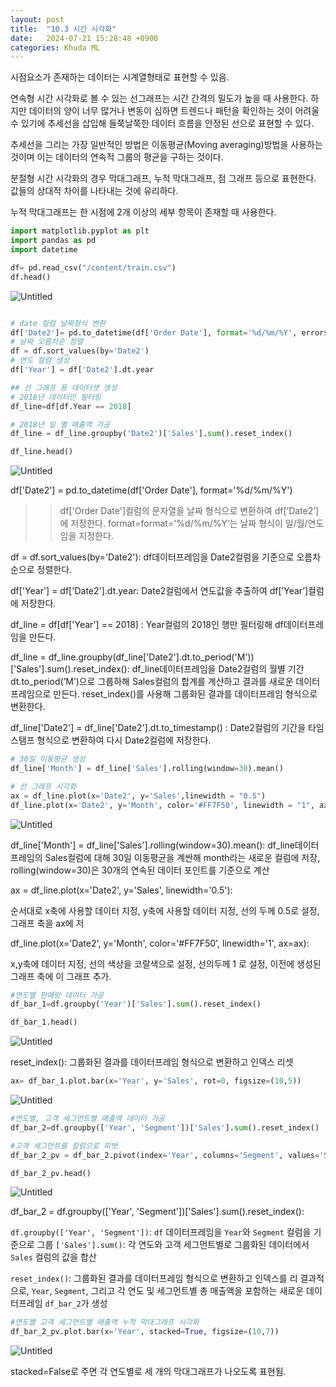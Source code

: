 ```yaml
---
layout: post
title:  "10.3 시간 시각화"
date:   2024-07-21 15:28:48 +0900
categories: Khuda ML
---
```

시점요소가 존재하는 데이터는 시계열형태로 표현할 수 있음. 

연속형 시간 시각화로 볼 수 있는 선그래프는 시간 간격의 밀도가 높을 때 사용한다. 하지만 데이터의 양이 너무 많거나 변동이 심하면 트렌드나 패턴을 확인하는 것이 어려울 수 있기에 추세선을 삽입해 들쭉날쭉한 데이터 흐름을 안정된 선으로 표현할 수 있다. 

추세선을 그리는 가장 일반적인 방법은 이동평균(Moving averaging)방법을 사용하는 것이며 이는 데이터의 연속적 그룹의 평균을 구하는 것이다. 

분절형 시간 시각화의 경우 막대그래프, 누적 막대그래프, 점 그래프 등으로 표현한다. 값들의 상대적 차이를 나타내는 것에 유리하다. 

누적 막대그래프는 한 시점에 2개 이상의 세부 항목이 존재할 때 사용한다. 

```python
import matplotlib.pyplot as plt
import pandas as pd
import datetime
```

```python
df= pd.read_csv("/content/train.csv")
df.head()
```

![Untitled](https://prod-files-secure.s3.us-west-2.amazonaws.com/7af498a2-beb6-449d-a194-c4c8afcd1e0a/bb0716bd-ef6e-457c-82d4-1d8ca2b96378/Untitled.png)

```python

# date 컬럼 날짜형식 변환
df['Date2']= pd.to_datetime(df['Order Date'], format='%d/%m/%Y', errors='coerce', dayfirst=True)
# 날짜 오름차순 정렬
df = df.sort_values(by='Date2')
# 연도 컬럼 생성
df['Year'] = df['Date2'].dt.year

## 선 그래프 용 데이터셋 생성
# 2018년 데이터만 필터링
df_line=df[df.Year == 2018]

# 2018년 일 별 매출액 가공
df_line = df_line.groupby('Date2')['Sales'].sum().reset_index()

df_line.head()
```

![Untitled](https://prod-files-secure.s3.us-west-2.amazonaws.com/7af498a2-beb6-449d-a194-c4c8afcd1e0a/d3e57231-5990-4611-9b4a-2a76ab778b57/Untitled.png)

df['Date2'] = pd.to_datetime(df['Order Date'], format='%d/%m/%Y')

>> df['Order Date']컬럼의 문자열을 날짜 형식으로 변환하여 df[’Date2’]에 저장한다. format=format='%d/%m/%Y’는 날짜 형식이 일/월/연도 임을 지정한다.

df = df.sort_values(by='Date2'):  df데이터프레임을 Date2컬럼을 기준으로 오름차순으로 정렬한다.

df['Year'] = df['Date2'].dt.year: Date2컬럼에서 연도값을 추출하여 df[’Year’]컬럼에 저장한다. 

df_line = df[df['Year'] == 2018] :  Year컬럼의 2018인 행만 필터링해 df데이터프레임을 만든다. 

df_line = df_line.groupby(df_line['Date2'].dt.to_period('M'))['Sales'].sum().reset_index(): df_line데이터프레임을 Date2컬럼의 월별 기간 dt.to_period(’M’)으로 그룹하해 Sales컬럼의 합계를 계산하고 결과를 새로운 데이터프레임으로 만든다. reset_index()를 사용해 그룹화된 결과를 데이터프레임 형식으로 변환한다. 

df_line['Date2'] = df_line['Date2'].dt.to_timestamp() : Date2컬럼의 기간을 타임스탬프 형식으로 변환하여 다시 Date2컬럼에 저장한다. 

```python
# 30일 이동평균 생성
df_line['Month'] = df_line['Sales'].rolling(window=30).mean()

# 선 그래프 시각화
ax = df_line.plot(x='Date2', y='Sales',linewidth = "0.5")
df_line.plot(x='Date2', y='Month', color='#FF7F50', linewidth = "1", ax=ax)
```

![Untitled](https://prod-files-secure.s3.us-west-2.amazonaws.com/7af498a2-beb6-449d-a194-c4c8afcd1e0a/aa9be150-e0b7-4eec-a0b3-d448548f778a/Untitled.png)

df_line['Month'] = df_line['Sales'].rolling(window=30).mean(): df_line데이터프레임의 Sales컬럼에 대해 30일 이동평균을 계싼해 month라는 새로운 컬럼에 저장, rolling(window=30)은 30개의 연속된 데이터 포인트를 기준으로 계산

ax = df_line.plot(x='Date2', y='Sales', linewidth='0.5'): 

순서대로 x축에 사용할 데이터 지정, y축에 사용할 데이터 지정, 선의 두께 0.5로 설정, 그래프 축을 ax에 저

df_line.plot(x='Date2', y='Month', color='#FF7F50', linewidth='1', ax=ax):

x,y축에 데이터 지정, 선의 색상을 코랄색으로 설정, 선의두께 1 로 설정, 이전에 생성된 그래프 축에 이 그래프 추가.

```python
#연도별 판매량 데이터 가공
df_bar_1=df.groupby('Year')['Sales'].sum().reset_index()

df_bar_1.head()
```

![Untitled](https://prod-files-secure.s3.us-west-2.amazonaws.com/7af498a2-beb6-449d-a194-c4c8afcd1e0a/21506e97-4577-4d63-8e61-a4439e51c905/Untitled.png)

reset_index(): 그룹화된 결과를 데이터프레임 형식으로 변환하고 인덱스 리셋

```python
ax= df_bar_1.plot.bar(x='Year', y='Sales', rot=0, figsize=(10,5))
```

![Untitled](https://prod-files-secure.s3.us-west-2.amazonaws.com/7af498a2-beb6-449d-a194-c4c8afcd1e0a/4dbe7dad-8e35-4dc5-8e79-b8df1965210c/Untitled.png)

```python
#연도별, 고객 세그먼트별 매출액 데이터 가공
df_bar_2=df.groupby(['Year', 'Segment'])['Sales'].sum().reset_index()

#고객 세그먼트를 칼럼으로 피벗
df_bar_2_pv = df_bar_2.pivot(index='Year', columns='Segment', values='Sales').reset_index()

df_bar_2_pv.head()
```

![Untitled](https://prod-files-secure.s3.us-west-2.amazonaws.com/7af498a2-beb6-449d-a194-c4c8afcd1e0a/547ec51c-6d51-43d6-ac8a-70232bce46b7/Untitled.png)

df_bar_2 = df.groupby(['Year', 'Segment'])['Sales'].sum().reset_index():

`df.groupby(['Year', 'Segment'])`: `df` 데이터프레임을 `Year`와 `Segment` 컬럼을 기준으로 그룹
`['Sales'].sum()`: 각 연도와 고객 세그먼트별로 그룹화된 데이터에서 `Sales` 컬럼의 값을 합산

`reset_index()`: 그룹화된 결과를 데이터프레임 형식으로 변환하고 인덱스를 리
결과적으로, `Year`, `Segment`, 그리고 각 연도 및 세그먼트별 총 매출액을 포함하는 새로운 데이터프레임 `df_bar_2`가 생성

```python
#연도별 고객 세그먼트별 매출액 누적 막대그래프 시각화
df_bar_2_pv.plot.bar(x='Year', stacked=True, figsize=(10,7))
```

![Untitled](https://prod-files-secure.s3.us-west-2.amazonaws.com/7af498a2-beb6-449d-a194-c4c8afcd1e0a/4cc07f63-3b37-4d7f-b56e-6d321a05ee5b/Untitled.png)

stacked=False로 주면 각 연도별로 세 개의 막대그래프가 나오도록 표현됨.

